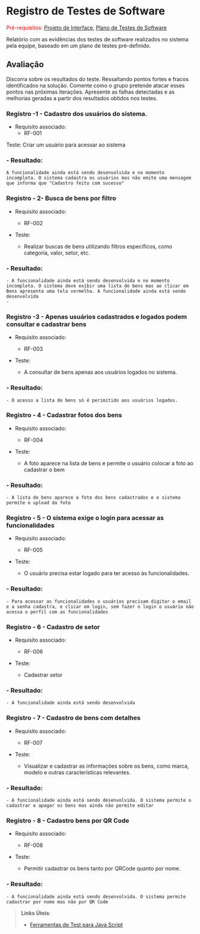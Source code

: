 # Registro de Testes de Software

<span style="color:red">Pré-requisitos: <a href="3-Projeto de Interface.md"> Projeto de Interface</a></span>, <a href="8-Plano de Testes de Software.md"> Plano de Testes de Software</a>

Relatório com as evidências dos testes de software realizados no sistema pela equipe, baseado em um plano de testes pré-definido.

## Avaliação

Discorra sobre os resultados do teste. Ressaltando pontos fortes e fracos identificados na solução. Comente como o grupo pretende atacar esses pontos nas próximas iterações. Apresente as falhas detectadas e as melhorias geradas a partir dos resultados obtidos nos testes.

### Registro -1 - Cadastro dos usuários do sistema.
- Requisito associado:
    - RF-001

 Teste:
     Criar um usuário para acessar ao sistema

### - Resultado:
    A funcionalidade ainda está sendo desenvolvida e no momento incompleta. O sistema cadastra os usuários mas não emite uma mensagem que informa que "Cadastro feito com sucesso"
 
### Registro - 2- Busca de bens por filtro
- Requisito associado:
    - RF-002

- Teste:
    - Realizar buscas de bens utilizando filtros específicos, como categoria, valor, setor, etc.

### - Resultado:
    - A funcionalidade ainda está sendo desenvolvida e no momento incompleta. O sistema deve exibir uma lista de bens mas ao clicar em Bens apresenta uma tela vermelha. A funcionalidade ainda está sendo desenvolvida
    - 
### Registro -3 - Apenas usuários cadastrados e logados podem consultar e cadastrar bens
- Requisito associado:
    - RF-003

- Teste:
    - A consultar de bens apenas aos usuários logados no sistema.

### - Resultado:
    - O acesso a lista de bens só é perimitido aos usuários logados.
    
 ### Registro - 4 - Cadastrar fotos dos bens
- Requisito associado:
    - RF-004

- Teste:
    - A foto aparece na lista de bens e permite o usuário  colocar a foto ao cadastrar o bem

### - Resultado:
    - A lista de bens aparece a foto dos bens cadastrados e o sistema permite o upload da foto

 ### Registro - 5 - O sistema exige o login para acessar as funcionalidades
- Requisito associado:
    - RF-005

- Teste:
    - O usuário precisa estar logado para ter acesso às funcionalidades.

### - Resultado:
    - Para acessar as funcionalidades o usuários precisam digitar o email e a senha cadastra, e clicar em login, sem fazer o login o usuário não acessa o perfil com as funcionalidades
    
 ### Registro - 6 - Cadastro de setor
- Requisito associado:
    - RF-006

- Teste:
    - Cadastrar setor

### - Resultado:
    - A funcionalidade ainda está sendo desenvolvida

 ### Registro - 7 - Cadastro de bens com detalhes
- Requisito associado:
    - RF-007

- Teste:
    - Visualizar e cadastrar as informações sobre os bens, como marca, modelo e outras características relevantes.

### - Resultado:
    - A funcionalidade ainda está sendo desenvolvida. O sistema permite o cadastrar e apagar os bens mas ainda não permite editar

### Registro - 8 - Cadastro bens por QR Code
- Requisito associado:
    - RF-008

- Teste:
    - Permitir cadastrar os bens tanto por  QRCode quanto por nome.

### - Resultado:
    - A funcionalidade ainda está sendo desenvolvida. O sistema permite cadastrar por nome mas não por QR Code
   

> **Links Úteis**:
> - [Ferramentas de Test para Java Script](https://geekflare.com/javascript-unit-testing/)
